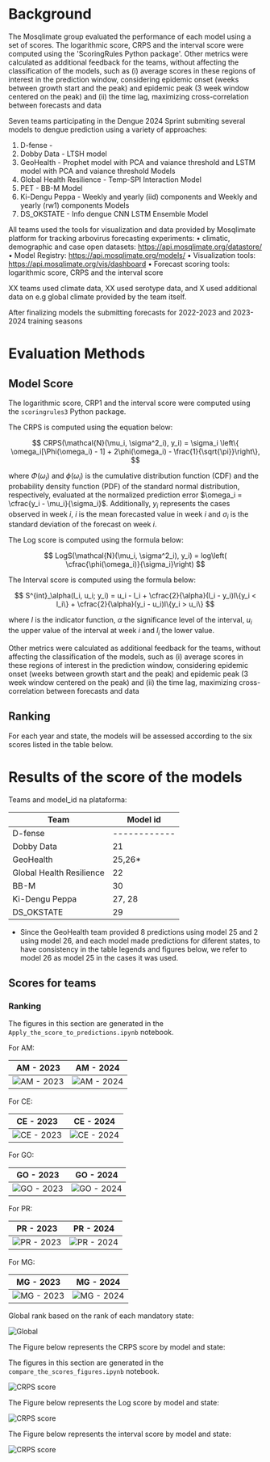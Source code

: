 # Background
The Mosqlimate group evaluated the performance of each model using a set of scores. The logarithmic score, CRPS and the interval score were computed using the 'ScoringRules Python package'. Other metrics were calculated as additional feedback for the teams, without affecting the classification of the models, such as (i) average scores in these regions of interest in the prediction window, considering epidemic onset (weeks between growth start and the peak) and epidemic peak (3 week window centered on the peak) and (ii) the time lag, maximizing cross-correlation between forecasts and data

Seven teams participating in the Dengue 2024 Sprint submiting several models to dengue prediction using a variety of approaches:
1. D-fense -
2. Dobby Data - LTSH model
3. GeoHealth - Prophet model with PCA and vaiance threshold and LSTM model with PCA and vaiance threshold Models
4. Global Health Resilience - Temp-SPI Interaction Model
5. PET - BB-M Model
6. Ki-Dengu Peppa - Weekly and yearly (iid) components and Weekly and yearly (rw1) components Models
7. DS_OKSTATE - Info dengue CNN LSTM Ensemble Model

All teams used the tools for visualization and data provided by Mosqlimate platform for tracking arbovirus forecasting experiments:
• climatic, demographic and case open datasets: https://api.mosqlimate.org/datastore/
• Model Registry: https://api.mosqlimate.org/models/
• Visualization tools: https://api.mosqlimate.org/vis/dashboard
• Forecast scoring tools: logarithmic score, CRPS and the interval score

XX teams used climate data, XX used serotype data, and X used additional data on e.g global climate provided by the team itself. 

After finalizing models the submitting forecasts for 2022-2023 and 2023-2024 training seasons 

# Evaluation Methods

## Model Score
The logarithmic score, CRP1 and the interval score were computed using the `scoringrules3` Python package. 

The CRPS is computed using the equation below:

$$
CRPS(\mathcal{N}(\mu_i, \sigma^2_i), y_i) = \sigma_i \left\{ \omega_i[\Phi(\omega_i) - 1] + 2\phi(\omega_i) - \frac{1}{\sqrt{\pi}}\right\},
$$

where $\Phi(\omega_i)$ and $\phi(\omega_i)$ is the cumulative distribution function (CDF) and the probability density function (PDF) of the standard normal distribution, respectively, evaluated at the normalized prediction error $\omega_i = \cfrac{y_i - \mu_i}{\sigma_i}$. Additionally, $y_i$ represents the cases observed in week $i$, $i$ is the mean forecasted value in week $i$ and $\sigma_i$ is the standard deviation of the forecast on week $i$.

The Log score is computed using the formula below: 

$$
LogS(\mathcal{N}(\mu_i, \sigma^2_i), y_i) = log\left( \cfrac{\phi(\omega_i)}{\sigma_i}\right)
$$

The Interval score is computed using the formula below: 

$$
S^{int}_\alpha(l_i, u_i; y_i) = u_i - l_i + \cfrac{2}{\alpha}(l_i - y_i)I\{y_i < l_i\} + \cfrac{2}{\alpha}(y_i - u_i)I\{y_i > u_i\}
$$

where $I$ is the indicator function, $\alpha$ the significance level of the interval, $u_i$ the upper value of the interval at week $i$ and $l_i$ the lower value. 

Other metrics were calculated as additional feedback for the teams, without affecting the classification of the models, such as (i) average scores in these regions of interest in the prediction window, considering epidemic onset (weeks between growth start and the peak) and epidemic peak (3 week window centered on the peak) and (ii) the time lag, maximizing cross-correlation between forecasts and data
 
## Ranking
For each year and state, the models will be assessed according to the six scores listed in the
table below.

# Results of the score of the models

Teams and model_id na plataforma: 


| Team                     | Model id |
| ------------------------ | ------------- |
| D-fense                  | ------------  |
| Dobby Data               | 21            |
| GeoHealth                | 25,26*        |
| Global Health Resilience | 22            |
| BB-M                     | 30            |
| Ki-Dengu Peppa           | 27, 28        |
| DS_OKSTATE               | 29            |
 
 * Since the GeoHealth team provided 8 predictions using model 25 and 2 using model 26, and each model made predictions for diferent states, to have consistency in the table legends and figures below, we refer to model 26 as model 25 in the cases it was used.

## Scores for teams


### Ranking 

The figures in this section are generated in the `Apply_the_score_to_predictions.ipynb` notebook. 

For AM: 

| AM - 2023 | AM - 2024 |
|--------|--------|
| ![AM - 2023](./figures/ranking_AM_2023.png) | ![AM - 2024](./figures/ranking_AM_2024.png) |

For CE: 

| CE - 2023 | CE - 2024 |
|--------|--------|
| ![CE - 2023](./figures/ranking_CE_2023.png) | ![CE - 2024](./figures/ranking_CE_2024.png) |

For GO: 

| GO - 2023 | GO - 2024 |
|--------|--------|
| ![GO - 2023](./figures/ranking_GO_2023.png) | ![GO - 2024](./figures/ranking_GO_2024.png) |


For PR: 

| PR - 2023 | PR - 2024 |
|--------|--------|
| ![PR - 2023](./figures/ranking_PR_2023.png) | ![PR - 2024](./figures/ranking_PR_2024.png) |


For MG: 

| MG - 2023 | MG - 2024 |
|--------|--------|
| ![MG - 2023](./figures/ranking_MG_2023.png) | ![MG - 2024](./figures/ranking_MG_2024.png) |


Global rank based on the rank of each mandatory state: 

![Global](./figures/ranking_global.png)


The Figure below represents the CRPS score by model and state: 

The figures in this section are generated in the `compare_the_scores_figures.ipynb` notebook. 

![CRPS score](./figures/curve_crps.png)

The Figure below represents the Log score by model and state: 

![CRPS score](./figures/curve_log_score.png)

The Figure below represents the interval score by model and state: 

![CRPS score](./figures/curve_interval_score.png)
